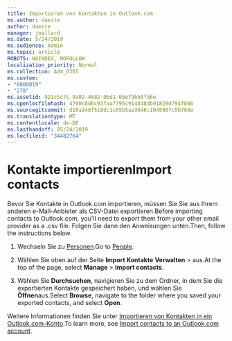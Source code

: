 ```yaml
---
title: Importieren von Kontakten in Outlook.com
ms.author: daeite
author: daeite
manager: joallard
ms.date: 5/24/2019
ms.audience: Admin
ms.topic: article
ROBOTS: NOINDEX, NOFOLLOW
localization_priority: Normal
ms.collection: Adm_O365
ms.custom:
- "8000019"
- "278"
ms.assetid: 921c5c7c-9a02-4682-9bd1-03ef9bb0fd6e
ms.openlocfilehash: 4700c8d6c93faaf795c914848db91829d794f886
ms.sourcegitcommit: d10a148f518dc1c65b5aa3646c1045807c5b79de
ms.translationtype: MT
ms.contentlocale: de-DE
ms.lasthandoff: 05/24/2019
ms.locfileid: "34482764"
---
```

# <a name="import-contacts"></a><span data-ttu-id="b14bb-102">Kontakte importieren</span><span class="sxs-lookup"><span data-stu-id="b14bb-102">Import contacts</span></span>

<span data-ttu-id="b14bb-103">Bevor Sie Kontakte in Outlook.com importieren, müssen Sie Sie aus Ihrem anderen e-Mail-Anbieter als CSV-Datei exportieren.</span><span class="sxs-lookup"><span data-stu-id="b14bb-103">Before importing contacts to Outlook.com, you'll need to export them from your other email provider as a .csv file.</span></span> <span data-ttu-id="b14bb-104">Folgen Sie dann den Anweisungen unten.</span><span class="sxs-lookup"><span data-stu-id="b14bb-104">Then, follow the instructions below.</span></span>
  
1. <span data-ttu-id="b14bb-105">Wechseln Sie zu [Personen](https://outlook.live.com/people/).</span><span class="sxs-lookup"><span data-stu-id="b14bb-105">Go to [People](https://outlook.live.com/people/).</span></span>

2. <span data-ttu-id="b14bb-106">Wählen Sie oben auf der Seite **Import Kontakte** **Verwalten** \> aus.</span><span class="sxs-lookup"><span data-stu-id="b14bb-106">At the top of the page, select **Manage** \> **Import contacts**.</span></span>

3. <span data-ttu-id="b14bb-107">Wählen Sie **Durchsuchen**, navigieren Sie zu dem Ordner, in dem Sie die exportierten Kontakte gespeichert haben, und wählen Sie **Öffnen**aus.</span><span class="sxs-lookup"><span data-stu-id="b14bb-107">Select **Browse**, navigate to the folder where you saved your exported contacts, and select **Open**.</span></span>

<span data-ttu-id="b14bb-108">Weitere Informationen finden Sie unter [Importieren von Kontakten in ein Outlook.com-Konto](https://go.microsoft.com/fwlink/p/?linkid=873136).</span><span class="sxs-lookup"><span data-stu-id="b14bb-108">To learn more, see [Import contacts to an Outlook.com account](https://go.microsoft.com/fwlink/p/?linkid=873136).</span></span>